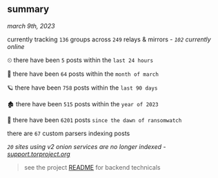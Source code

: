 
## summary
_march 9th, 2023_

currently tracking `136` groups across `249` relays & mirrors - _`102` currently online_

⏲ there have been `5` posts within the `last 24 hours`

🦈 there have been `64` posts within the `month of march`

🪐 there have been `758` posts within the `last 90 days`

🏚 there have been `515` posts within the `year of 2023`

🦕 there have been `6201` posts `since the dawn of ransomwatch`

there are `67` custom parsers indexing posts

_`20` sites using v2 onion services are no longer indexed - [support.torproject.org](https://support.torproject.org/onionservices/v2-deprecation/)_

> see the project [README](https://github.com/joshhighet/ransomwatch#ransomwatch--) for backend technicals
